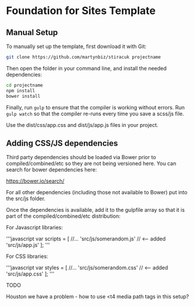 # Foundation for Sites Template

## Manual Setup

To manually set up the template, first download it with Git:

```bash
git clone https://github.com/martynbiz/stiracuk projectname
```

Then open the folder in your command line, and install the needed dependencies:

```bash
cd projectname
npm install
bower install
```

Finally, run `gulp` to ensure that the compiler is working without errors. Run
`gulp watch` so that the compiler re-runs every time you save a scss/js file.

Use the dist/css/app.css and dist/js/app.js files in your project.

## Adding CSS/JS dependencies

Third party dependencies should be loaded via Bower prior to compiled/combined/etc
so they are not being versioned here. You can search for bower dependencies here:

https://bower.io/search/

For all other dependencies (including those not available to Bower) put into the
src/js folder.

Once the dependencies is available, add it to the gulpfile array so that it is
part of the compiled/combined/etc distribution:

For Javascript libraries:

'''javascript
var scripts = [
    //...
    'src/js/somerandom.js' // <-- added
    'src/js/app.js'
];
'''

For CSS libraries:

'''javascript
var styles = [
    //...
    'src/js/somerandom.css' // <-- added
    'src/js/app.css'
];
'''


TODO

Houston we have a problem - how to use <t4 media path tags in this setup?
